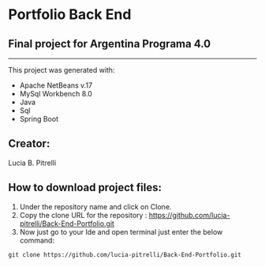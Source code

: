 # Portfolio Back End

## Final project for Argentina Programa 4.0

---

This project was generated with:

- Apache NetBeans v.17
- MySql Workbench 8.0
- Java
- Sql 
- Spring Boot 


## Creator:

Lucia B. Pitrelli

## How to download project files:

1. Under the repository name and click on Clone.
2. Copy the clone URL for the repository : https://github.com/lucia-pitrelli/Back-End-Portfolio.git
3. Now just go to your Ide and open terminal just enter the below command:

```
git clone https://github.com/lucia-pitrelli/Back-End-Portfolio.git

```

